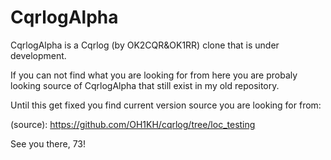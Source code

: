 # CqrlogAlpha
CqrlogAlpha is a Cqrlog (by OK2CQR&amp;OK1RR) clone that is under development.

If you can not find what you are looking for from here you are probaly looking source of CqrlogAlpha
that still exist in my old repository.

Until this get fixed you find current version source you are looking for from:

(source): https://github.com/OH1KH/cqrlog/tree/loc_testing

See you there, 73!

